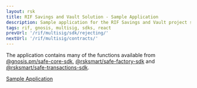 ```yaml
---
layout: rsk
title: RIF Savings and Vault Solution - Sample Application
description: Sample application for the RIF Savings and Vault project showing the multisig SDKs usage.
tags: rif, gnosis, multisig, sdks, react
prevUrl: '/rif/multisig/sdk/rejecting/'
nextUrl: '/rif/multisig/contracts/'
---
```


The application contains many of the functions available from [@gnosis.pm/safe-core-sdk](https://github.com/gnosis/safe-core-sdk), [@rsksmart/safe-factory-sdk](https://github.com/rsksmart/safe-factory-sdk) and [@rsksmart/safe-transactions-sdk](https://github.com/rsksmart/safe-transactions-sdk).

<div class="container the-stack">
  <div class="row rif_blue_text">
    <div class="col">
      <div class="rns-index-box">
        <a href="https://sample-app-multisig.rifos.org/" rel="noopener">Sample Application</a>
      </div>
    </div>
  </div>
</div>
